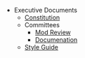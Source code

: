 - Executive Documents
  * [Constitution](constitution.md)
  * Committees
    * [Mod Review](committees/modreview.md)
    * [Documenation](committees/documentation.md)
  * [Style Guide](style.md)
